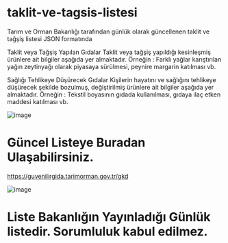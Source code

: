 # taklit-ve-tagsis-listesi




Tarım ve Orman Bakanlığı tarafından günlük olarak güncellenen taklit ve tağşiş listesi JSON formatında

Taklit veya Tağşiş Yapılan Gıdalar
Taklit veya tağşiş yapıldığı kesinleşmiş ürünlere ait bilgiler aşağıda yer almaktadır.
Örneğin : Farklı yağlar karıştırılan yağın zeytinyağı olarak piyasaya sürülmesi, peynire margarin katılması vb.

Sağlığı Tehlikeye Düşürecek Gıdalar
Kişilerin hayatını ve sağlığını tehlikeye düşürecek şekilde bozulmuş, değiştirilmiş ürünlere ait bilgiler aşağıda yer almaktadır.
Örneğin : Tekstil boyasının gıdada kullanılması, gıdaya ilaç etken maddesi katılması vb.

![image](https://github.com/user-attachments/assets/79ffe5b3-039e-409a-992c-022b28251c1c)


# Güncel Listeye Buradan Ulaşabilirsiniz.
https://guvenilirgida.tarimorman.gov.tr/gkd

![image](https://github.com/user-attachments/assets/4f14c255-0a17-4139-a893-09ed138339c2)






# Liste Bakanlığın Yayınladığı Günlük listedir. Sorumluluk kabul edilmez. 
